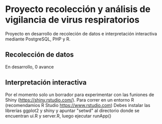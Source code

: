 # Proyecto recolección y análisis de vigilancia de virus respiratorios
Proyecto en desarrollo de recoleción de datos e interpretación interactiva mediante PostgreSQL, PHP y R.

## Recolección de datos
En desarrollo, 0 avance

## Interpretación interactiva
Por el momento solo un borrador para experimentar con las funiones de Shiny (https://shiny.rstudio.com/).
Para correr en un entorno R (recomendamios R Studio https://www.rstudio.com)
Debes instalar las librerías ggplot2 y shiny y apuntar "setwd" al directorio donde se encuentran ui.R y server.R, luego ejecutar
runApp()
